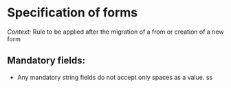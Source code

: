 # Specification of forms
_Context:_
Rule to be applied after the migration of a from or creation of a new form

## Mandatory fields:

* Any mandatory string fields do not accept only spaces as a value. 
ss

